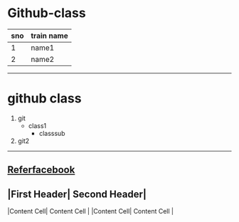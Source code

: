 # Github-class
sno | train name
----|----------
1|name1|s1
2|name2|s2
--------------
# github class
1. git
   - class1
      - classsub
2. git2
--------------
[Referfacebook](https://www.facebook.com/)
--------------------------------------
|First Header|	Second Header|
--------------------------------------
|Content Cell|	Content Cell |
|Content Cell| Content Cell |
